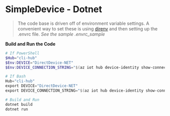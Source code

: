 # SimpleDevice - Dotnet

> The code base is driven off of environment variable settings.  A convenient way to set these is using [direnv](https://github.com/direnv/direnv) and then setting up the .envrc file.  _See the sample .envrc_sample_


__Build and Run the Code__

  ```powershell
  # If PowerShell
  $Hub="cli-hub"
  $Env:DEVICE="DirectDevice-NET"
  $Env:DEVICE_CONNECTION_STRING="$(az iot hub device-identity show-connection-string --hub-name $Hub --device-id $Env:DEVICE -otsv)" 

  # If Bash
  Hub="cli-hub"
  export DEVICE="DirectDevice-NET"
  export DEVICE_CONNECTION_STRING="$(az iot hub device-identity show-connection-string --hub-name $Hub --device-id $DEVICE -otsv)"

  # Build and Run
  dotnet build
  dotnet run
  ```

